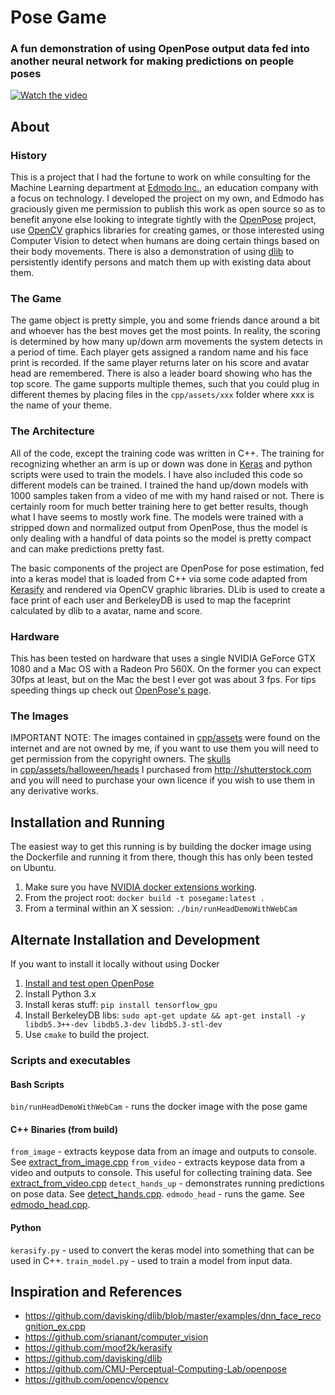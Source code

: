 # Pose Game
### A fun demonstration of using OpenPose output data fed into another neural network for making predictions on people poses

[![Watch the video](demo.gif)](https://www.youtube.com/watch?v=dON8OgfUPXU)

## About

### History

This is a project that I had the fortune to work on while consulting for the Machine Learning department at [Edmodo Inc.](https://www.edmodo.com/), 
an education company with a focus on technology. I developed the project on my own, and Edmodo has graciously given me
permission to publish this work as open source so as to benefit anyone else looking to integrate tightly with the [OpenPose](https://github.com/CMU-Perceptual-Computing-Lab/openpose)
project, use [OpenCV](https://opencv.org/) graphics libraries for creating games, or those interested using Computer Vision to detect when humans are
doing certain things based on their body movements. There is also a demonstration of using [dlib](http://dlib.net/) to persistently identify
persons and match them up with existing data about them.

### The Game

The game object is pretty simple, you and some friends dance around a bit and whoever has the best moves get the most points. 
In reality, the scoring is determined by how many up/down arm movements the system detects in a period of time. Each player
gets assigned a random name and his face print is recorded. If the same player returns later on his score and avatar head
are remembered. There is also a leader board showing who has the top score. The game supports multiple themes, such that
you could plug in different themes by placing files in the `cpp/assets/xxx` folder where xxx is the name of your theme. 

### The Architecture

All of the code, except the training code was written in C++. The training for recognizing whether an arm is up or down
was done in [Keras](https://keras.io/) and python scripts were used to train the models. I have also included this code
so different models can be trained. I trained the hand up/down models with 1000 samples taken from a video of me with my 
hand raised or not. There is certainly room for much better training here to get better results, though what I have
seems to mostly work fine. The models were trained with a stripped down and normalized output from OpenPose, thus the
model is only dealing with a handful of data points so the model is pretty compact and can make predictions pretty fast.

The basic components of the project are OpenPose for pose estimation, fed into a keras model that is loaded from C++
via some code adapted from [Kerasify](https://github.com/moof2k/kerasify/blob/master/keras_model.cc) and rendered 
via OpenCV graphic libraries. DLib is used to create a face print of each user and BerkeleyDB is used to map the 
faceprint calculated by dlib to a avatar, name and score. 

### Hardware 
   
This has been tested on hardware that uses a single NVIDIA GeForce GTX 1080 and a Mac OS with a Radeon Pro 560X. 
On the former you can expect 30fps at least, but on the Mac the best I ever got was about 3 fps. For tips speeding things up
check out [OpenPose's page](https://github.com/CMU-Perceptual-Computing-Lab/openpose/blob/master/doc/speed_up_openpose.md).     
   
### The Images
IMPORTANT NOTE: The images contained in [cpp/assets](./cpp/assets) were found on the internet and are not owned by me, 
if you want to use them you will need to get permission from the copyright owners. 
The [skulls](https://www.shutterstock.com/collections/135675925?verification_code=94e62228&utm_source=collections&utm_medium=copylink&utm_campaign=lightbox)  
in [cpp/assets/halloween/heads](./cpp/assets/halloween/heads) I purchased from http://shutterstock.com and you will 
need to purchase your own licence if you wish to use them in any derivative works.


## Installation and Running
The easiest way to get this running is by building the docker image using the Dockerfile and running it from there, though
this has only been tested on Ubuntu.

1) Make sure you have [NVIDIA docker extensions working](https://github.com/NVIDIA/nvidia-docker).
2) From the project root:  `docker build -t posegame:latest .`
3) From a terminal within an X session: `./bin/runHeadDemoWithWebCam` 

## Alternate Installation and Development
If you want to install it locally without using Docker 
1) [Install and test open OpenPose](https://github.com/CMU-Perceptual-Computing-Lab/openpose#installation-reinstallation-and-uninstallation)
2) Install Python 3.x
3) Install keras stuff: `pip install tensorflow_gpu`
4) Install BerkeleyDB libs: `sudo apt-get update && apt-get install -y libdb5.3++-dev libdb5.3-dev libdb5.3-stl-dev`
5) Use `cmake` to build the project. 

### Scripts and executables

#### Bash Scripts

`bin/runHeadDemoWithWebCam` - runs the docker image with the pose game

#### C++ Binaries (from build)
`from_image` - extracts keypose data from an image and outputs to console. See [extract_from_image.cpp](./cpp/src/extract_from_image.cpp)
`from_video` - extracts keypose data from a video and outputs to console. This useful for collecting training data. See [extract_from_video.cpp](./cpp/src/extract_from_video.cpp)
`detect_hands_up` - demonstrates running predictions on pose data. See [detect_hands.cpp](./cpp/src/detect_hands.cpp).
`edmodo_head` - runs the game. See [edmodo_head.cpp](./cpp/src/edmodo_head.cpp).
#### Python
`kerasify.py` - used to convert the keras model into something that can be used in C++.
`train_model.py` - used to train a model from input data. 

## Inspiration and References
  - https://github.com/davisking/dlib/blob/master/examples/dnn_face_recognition_ex.cpp
  - https://github.com/srianant/computer_vision
  - https://github.com/moof2k/kerasify
  - https://github.com/davisking/dlib
  - https://github.com/CMU-Perceptual-Computing-Lab/openpose
  - https://github.com/opencv/opencv
  
  
 
  
    

